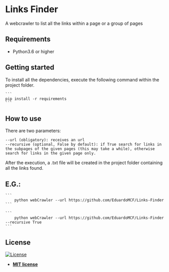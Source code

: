 # Links Finder
A webcrawler to list all the links within a page or a group of pages

## Requirements
- Python3.6 or higher

## Getting started
To install all the dependencies, execute the following command within the project folder.

    ```
    pip install -r requirements
    ```
## How to use
There are two parameters:

    --url (obligatory): receives an url
    --recursive (optional, False by default): if True search for links in the subpages of the given pages (this may take a while), otherwise search for links in the given page only.

After the execution, a .txt file will be created in the project folder containing all the links found.

## E.G.:

    ```
        python webCrawler --url https://github.com/EduardoMCF/Links-Finder
    ```

    ```
        python webCrawler --url https://github.com/EduardoMCF/Links-Finder --recursive True
    ```

## License

[![License](http://img.shields.io/:license-mit-blue.svg?style=flat-square)](http://badges.mit-license.org)

- **[MIT license](http://opensource.org/licenses/mit-license.php)**